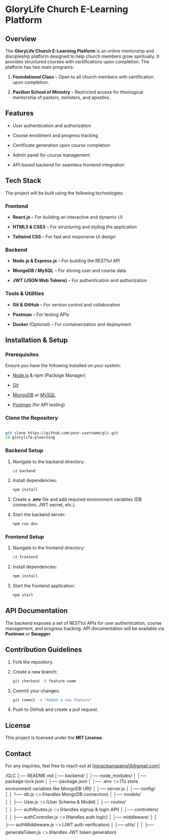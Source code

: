 # GloryLife Church E-Learning Platform



## Overview


The **GloryLife Church E-Learning Platform** is an online mentorship and discipleship platform designed to help church members grow spiritually. It provides structured courses with certifications upon completion. The platform has two main programs:


1. **Foundational Class** – Open to all church members with certification upon completion.

2. **Pavilion School of Ministry** – Restricted access for theological mentorship of pastors, ministers, and apostles.



## Features

- User authentication and authorization

- Course enrollment and progress tracking

- Certificate generation upon course completion

- Admin panel for course management

- API-based backend for seamless frontend integration



## Tech Stack

The project will be built using the following technologies:



### **Frontend**

- **React.js** – For building an interactive and dynamic UI

- **HTML5 & CSS3** – For structuring and styling the application


- **Tailwind CSS** – For fast and responsive UI design



### **Backend**

- **Node.js & Express.js** – For building the RESTful API

- **MongoDB / MySQL** – For storing user and course data

- **JWT (JSON Web Tokens)** – For authentication and authorization


### **Tools & Utilities**

- **Git & GitHub** – For version control and collaboration

- **Postman** – For testing APIs

- **Docker** (Optional) – For containerization and deployment




## Installation & Setup


### **Prerequisites**

Ensure you have the following installed on your system:


- [Node.js](https://nodejs.org/) & npm (Package Manager)

- [Git](https://git-scm.com/)

- [MongoDB](https://www.mongodb.com/) or [MySQL](https://www.mysql.com/)

- [Postman](https://www.postman.com/) (for API testing)




### **Clone the Repository**
```sh

git clone https://github.com/your-username/glc.git
cd glorylife-elearning
```


### **Backend Setup**
1. Navigate to the backend directory:
   ```sh
   cd backend

   ```
2. Install dependencies:
   ```sh
   npm install

   ```
3. Create a **.env** file and add required environment variables (DB connection, JWT secret, etc.).

4. Start the backend server:
   ```sh
   npm run dev
   ```



### **Frontend Setup**
1. Navigate to the frontend directory:
   ```sh
   cd frontend
   ```

2. Install dependencies:
   ```sh
   npm install
   ```

3. Start the frontend application:
   ```sh
   npm start
   ```



## API Documentation

The backend exposes a set of RESTful APIs for user authentication, course management, and progress tracking. API documentation will be available via **Postman** or **Swagger**.

## Contribution Guidelines

1. Fork the repository.

2. Create a new branch:
   ```sh
   git checkout -b feature-name

   ```
3. Commit your changes:
   ```sh
   git commit -m "Added a new feature"

   ```
4. Push to GitHub and create a pull request.


## License
This project is licensed under the **MIT License**.

## Contact
For any inquiries, feel free to reach out at [miracleamajama14@gmail.com] 




/GLC
│── README.md
│── backend/
│   │── node_modules/
│   │── package-lock.json
│   │── package.json
│   │── .env  👈 (To store environment variables like MongoDB URI)
│   │── server.js
│   │── config/  
│   │   └── db.js  👈 (Handles MongoDB connection)
│   │── models/  
│   │   ├── User.js  👈 (User Schema & Model)
│   │── routes/  
│   │   ├── authRoutes.js  👈 (Handles signup & login API)
│   │── controllers/  
│   │   ├── authController.js  👈 (Handles auth logic)
│   │── middleware/
│   │   ├── authMiddleware.js  👈 (JWT auth verification)
│   │── utils/
│   │   ├── generateToken.js  👈 (Handles JWT token generation)

